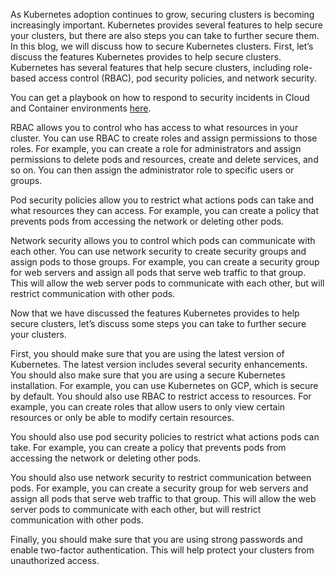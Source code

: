 As Kubernetes adoption continues to grow, securing clusters is becoming increasingly important. Kubernetes provides several features to help secure your clusters, but there are also steps you can take to further secure them. In this blog, we will discuss how to secure Kubernetes clusters.
First, let’s discuss the features Kubernetes provides to help secure clusters. Kubernetes has several features that help secure clusters, including role-based access control (RBAC), pod security policies, and network security.

You can get a playbook on how to respond to security incidents in Cloud and Container environments [here](https://offers.cadosecurity.com/the-ultimate-guide-to-forensics-of-mining-malware-in-linux-container-and-cloud-environments).

RBAC allows you to control who has access to what resources in your cluster. You can use RBAC to create roles and assign permissions to those roles. For example, you can create a role for administrators and assign permissions to delete pods and resources, create and delete services, and so on. You can then assign the administrator role to specific users or groups.

Pod security policies allow you to restrict what actions pods can take and what resources they can access. For example, you can create a policy that prevents pods from accessing the network or deleting other pods.

Network security allows you to control which pods can communicate with each other. You can use network security to create security groups and assign pods to those groups. For example, you can create a security group for web servers and assign all pods that serve web traffic to that group. This will allow the web server pods to communicate with each other, but will restrict communication with other pods.

Now that we have discussed the features Kubernetes provides to help secure clusters, let’s discuss some steps you can take to further secure your clusters.

First, you should make sure that you are using the latest version of Kubernetes. The latest version includes several security enhancements.
You should also make sure that you are using a secure Kubernetes installation. For example, you can use Kubernetes on GCP, which is secure by default.
You should also use RBAC to restrict access to resources. For example, you can create roles that allow users to only view certain resources or only be able to modify certain resources.

You should also use pod security policies to restrict what actions pods can take. For example, you can create a policy that prevents pods from accessing the network or deleting other pods.

You should also use network security to restrict communication between pods. For example, you can create a security group for web servers and assign all pods that serve web traffic to that group. This will allow the web server pods to communicate with each other, but will restrict communication with other pods.

Finally, you should make sure that you are using strong passwords and enable two-factor authentication. This will help protect your clusters from unauthorized access.

